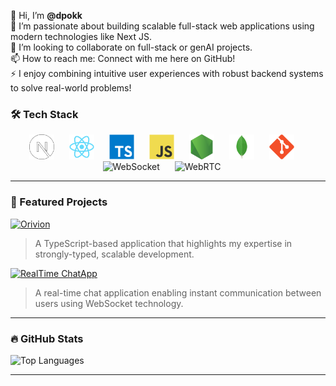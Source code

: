 👋 Hi, I’m **@dpokk**  
👀 I’m passionate about building scalable full-stack web applications using modern technologies like Next JS.  
💬 I’m looking to collaborate on full-stack or genAI projects.  
📫 How to reach me: Connect with me here on GitHub!    
⚡ I enjoy combining intuitive user experiences with robust backend systems to solve real-world problems!

### 🛠️ Tech Stack

<div align="center">

<img src="https://raw.githubusercontent.com/devicons/devicon/master/icons/nextjs/nextjs-line.svg" alt="Next.js" width="40" height="40" style="margin-right:20px;"/>
<img src="https://raw.githubusercontent.com/devicons/devicon/master/icons/react/react-original.svg" alt="React.js" width="40" height="40" style="margin-right:20px;"/>
<img src="https://raw.githubusercontent.com/devicons/devicon/master/icons/typescript/typescript-original.svg" alt="TypeScript" width="40" height="40" style="margin-right:20px;"/>
<img src="https://raw.githubusercontent.com/devicons/devicon/master/icons/javascript/javascript-original.svg" alt="JavaScript" width="40" height="40" style="margin-right:20px;"/>
<img src="https://raw.githubusercontent.com/devicons/devicon/master/icons/nodejs/nodejs-original.svg" alt="Node.js" width="40" height="40" style="margin-right:20px;"/>
<img src="https://raw.githubusercontent.com/devicons/devicon/master/icons/mongodb/mongodb-original.svg" alt="MongoDB" width="40" height="40" style="margin-right:20px;"/>
<img src="https://raw.githubusercontent.com/devicons/devicon/master/icons/git/git-original.svg" alt="Git" width="40" height="40" style="margin-right:20px;"/>
<img src="https://cdn-icons-png.flaticon.com/512/906/906361.png" alt="WebSocket" width="40" height="40" style="margin-right:20px;"/>
<img src="https://upload.wikimedia.org/wikipedia/commons/6/6c/WebRTC_Logo.svg" alt="WebRTC" width="40" height="40" style="margin-right:20px;"/>

</div>

---

### 🚀 Featured Projects

[![Orivion](https://img.shields.io/badge/Project-Orivion-blue?style=for-the-badge&logo=typescript)](https://github.com/dpokk/orivion)  
> A TypeScript-based application that highlights my expertise in strongly-typed, scalable development.

[![RealTime ChatApp](https://img.shields.io/badge/Project-RealTime%20ChatApp-green?style=for-the-badge&logo=socketdotio&logoColor=white)](https://github.com/dpokk/realtime-chatapp)  
> A real-time chat application enabling instant communication between users using WebSocket technology.

---

### 🔥 GitHub Stats

![Top Languages](https://github-readme-stats.vercel.app/api/top-langs/?username=dpokk&layout=compact&theme=dark)


---
